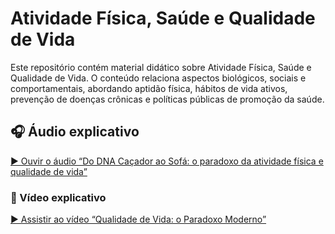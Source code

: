 # Atividade Física, Saúde e Qualidade de Vida
Este repositório contém material didático sobre Atividade Física, Saúde e Qualidade de Vida. O conteúdo relaciona aspectos biológicos, sociais e comportamentais, abordando aptidão física, hábitos de vida ativos, prevenção de doenças crônicas e políticas públicas de promoção da saúde.


## 🎧 Áudio explicativo  
[▶️ Ouvir o áudio “Do DNA Caçador ao Sofá: o paradoxo da atividade física e qualidade de vida”](https://drive.google.com/file/d/1qTpYXQdQAb87qpqtuV9vDDGTVVZ8zlAf/view?usp=sharing)


### 🎥 Vídeo explicativo  
[▶️ Assistir ao vídeo “Qualidade de Vida: o Paradoxo Moderno”](Qualidade_de_Vida__Paradox)


